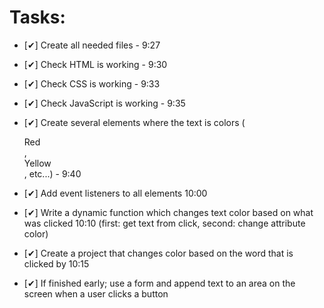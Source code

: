 # Tasks:
* [✔] Create all needed files - 9:27
* [✔] Check HTML is working - 9:30
* [✔] Check CSS is working - 9:33
* [✔] Check JavaScript is working - 9:35
* [✔] Create several elements where the text is colors (<div>Red</div>, <div>Yellow</div>, etc...) - 9:40
* [✔] Add event listeners to all elements 10:00
* [✔] Write a dynamic function which changes text color based on what was clicked 10:10 (first: get text from click, second: change attribute color)
 
* [✔] Create a project that changes color based on the word that is clicked by 10:15
 
* [✔] If finished early; use a form and append text to an area on the screen when a user clicks a button

